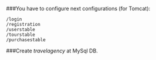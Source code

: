 ###You have to configure next configurations (for Tomcat):

    /login
    /registration
    /userstable
    /tourstable
    /purchasestable

###Create _travelagency_ at MySql DB.